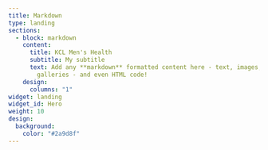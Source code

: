 ```yaml
---
title: Markdown
type: landing
sections:
  - block: markdown
    content:
      title: KCL Men's Health
      subtitle: My subtitle
      text: Add any **markdown** formatted content here - text, images, videos,
        galleries - and even HTML code!
    design:
      columns: "1"
widget: landing
widget_id: Hero
weight: 10
design:
  background:
    color: "#2a9d8f"
---
```

